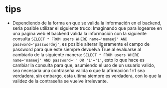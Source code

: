 # tips
- Dependiendo de la forma en que se valida la información en el backend, seria posible utilizar el siguiente truco: Imaginando que para logearse en una pagina web el backend valida la información con la siguiente consulta `SELECT * FROM users WHERE name='nameej' AND password='passwordej'`, es posible alterar ligeramente el campo de password para que este siempre devuelva True al evaluarse al cambiarlo de la siguiente manera: `SELECT * FROM users WHERE name='nameej' AND password='' OR '1'='1'`, esto lo que hace es cambiar la consulta para que, asumiendo el uso de un usuario valido, sea necesaria una contraseña valida **o** que la afirmación 1=1 sea verdadera, sin embargo, esta ultima siempre es verdadera, con lo que la validez de la contraseña se vuelve irrelevante.
